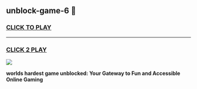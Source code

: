 
## unblock-game-6 👋
<h3>
<a href="https://premium.freeplayer.one?title=unblock-game-6&ref=14F">CLICK TO PLAY</a></h3>
<hr>

<h3>
<a href="https://premium.freeplayer.one?title=unblock-game-6&ref=14F">CLICK 2 PLAY</a>
  
</h3>

<a href="https://premium.freeplayer.one?title=unblock-game-6&ref=12F/"><img src="https://clearcache.store/games.png"></a>


**worlds hardest game unblocked: Your Gateway to Fun and Accessible Online Gaming**

